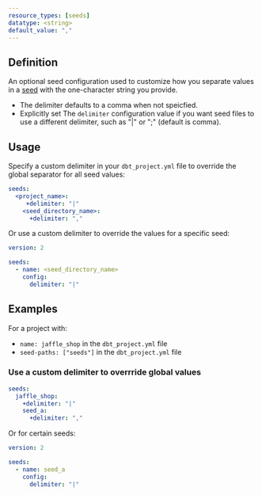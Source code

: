 ```yaml
---
resource_types: [seeds]
datatype: <string>
default_value: ","
---
```


## Definition

An optional seed configuration used to customize how you separate values in a [seed](/docs/build/seeds) with the one-character string you provide.

* The delimiter defaults to a comma when not speicfied.
* Explicitly set The `delimiter` configuration value if you want seed files to use a different delimiter, such as "|" or ";" (default is comma).

  
## Usage

Specify a custom delimiter in your `dbt_project.yml` file to override the global separator for all seed values:

<File name='dbt_project.yml'>

```yml
seeds:
  <project_name>:
     +delimiter: "|"
    <seed_directory_name>:
      +delimiter: ","
```

</File>


Or use a custom delimiter to override the values for a specific seed:

<File name='seeds/properties.yml'>

```yml
version: 2

seeds:
  - name: <seed_directory_name>
    config: 
      delimiter: "|"
```

</File>

## Examples
For a project with:

* `name: jaffle_shop` in the `dbt_project.yml` file
* `seed-paths: ["seeds"]` in the `dbt_project.yml` file

### Use a custom delimiter to overrride global values

<File name='dbt_project.yml'>

```yml
seeds:
  jaffle_shop: 
    +delimiter: "|"
    seed_a:
      +delimiter: ","
```

</File>

Or for certain seeds:

<File name='seeds/properties.yml'>

```yml
version: 2

seeds:
  - name: seed_a
    config:
      delimiter: "|"
```

</File>
